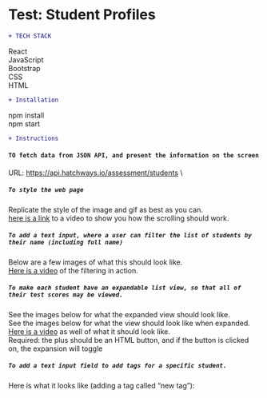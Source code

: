 # Test: Student Profiles
```diff
+ TECH STACK
```
React \
JavaScript \
Bootstrap \
CSS \
HTML

```diff
+ Installation
```
npm install \
npm start

```diff
+ Instructions
```

#### `TO fetch data from JSON API, and present the information on the screen`

URL: https://api.hatchways.io/assessment/students \

##### `To style the web page`

Replicate the style of the image and gif  as best as you can.\
[here is a link](https://storage.googleapis.com/hatchways-app.appspot.com/assessments/data/frontend/f-1/735fae21-9b8d-4431-8978-5098a2217fd2/part2.webm) to a video to show you how the scrolling should work.


##### `To add a text input, where a user can filter the list of students by their name (including full name)`

Below are a few images of what this should look like. \
[Here is a video](https://storage.googleapis.com/hatchways-app.appspot.com/assessments/data/frontend/f-1/735fae21-9b8d-4431-8978-5098a2217fd2/part3.webm) of the filtering in action.

##### `To make each student have an expandable list view, so that all of their test scores may be viewed.`

See the images below for what the expanded view should look like.\
See the images below for what the view should look like when expanded. \
[Here is a video](https://storage.googleapis.com/hatchways-app.appspot.com/assessments/data/frontend/f-1/735fae21-9b8d-4431-8978-5098a2217fd2/part4.webm) as well of what it should look like.\
Required: the plus should be an HTML button, and if the button is clicked on, the expansion will toggle

##### `To add a text input field to add tags for a specific student. `

Here is what it looks like (adding a tag called “new tag”):
